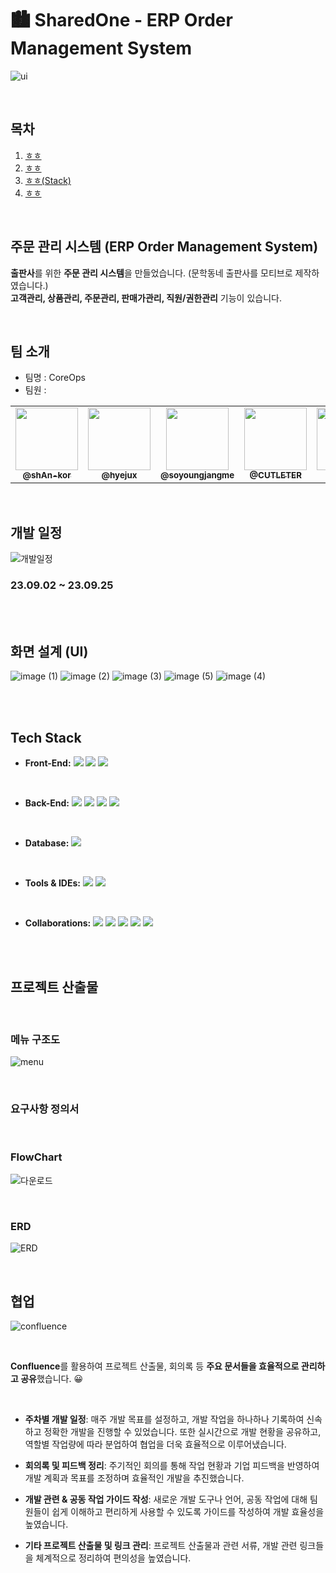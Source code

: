 
#  🏙 SharedOne - ERP Order Management System 
![ui](https://github.com/user-attachments/assets/daddd8f1-5f5c-45f7-a66e-52ff1d9d7236)


<br>

## 목차

1. [ㅎㅎ](#--주문-관리-시스템-erp-order-management-system)
2. [ㅎㅎ](#-ui)   
3. [ㅎㅎ(Stack)](#-stack)   
4. [ㅎㅎ](#-메뉴-구조도)   



<br>

## 주문 관리 시스템 (ERP Order Management System)

**출판사**를 위한 **주문 관리 시스템**을 만들었습니다. (문학동네 출판사를 모티브로 제작하였습니다.)
<br>
**고객관리, 상품관리, 주문관리, 판매가관리, 직원/권한관리** 기능이 있습니다.

</br>



## 팀 소개
- 팀명 : CoreOps
- 팀원 :
<table>
  <tbody>
      <td align="center"><a href="https://github.com/shAn-kor"><img src="https://github.com/shAn-kor" width="100px;" alt=""/><br /><sub><b> @shAn-kor  </b></sub></a><br /></td>
      <td align="center"><a href="https://github.com/hyejux"><img src="https://github.com/hyejux" width="100px;" alt=""/><br /><sub><b> @hyejux </b></sub></a><br /></td>
      <td align="center"><a href="https://github.com/soyoungjangme"><img src="https://github.com/soyoungjangme" width="100px;" alt=""/><br /><sub><b> @soyoungjangme </b></sub></a><br /></td>
      <td align="center"><a href="https://github.com/CUTLETER"><img src="https://github.com/CUTLETER" width="100px;" alt=""/><br /><sub><b>@CUTLETER   </b></sub></a><br /></td>
      <td align="center"><a href="https://github.com/wjin01"><img src="https://github.com/wjin01" width="100px;" alt=""/><br /><sub><b> @wjin01  </b></sub></a><br /></td>
      <td align="center"><a href="https://github.com/ddd654"><img src="https://github.com/ddd654" width="100px;" alt=""/><br /><sub><b> @ddd654  </b></sub></a><br /></td>
  </tbody>
</table>



<br>

## 개발 일정 
![개발일정](https://github.com/user-attachments/assets/2d57efae-403f-4bd8-ab96-b1266e1d5ed3)
### 23.09.02 ~ 23.09.25 


<br>



</br>




## 화면 설계 (UI)

![image (1)](https://github.com/user-attachments/assets/443f151b-5183-479c-9ce0-2d3e82c6decc) 
![image (2)](https://github.com/user-attachments/assets/a34429d9-eb87-477d-934e-d01d072450b3)
![image (3)](https://github.com/user-attachments/assets/9442be25-b55b-4895-b689-5ea0c7c9ffc6)
![image (5)](https://github.com/user-attachments/assets/869bded6-84ab-4c5d-b33d-ffac404f9b04)
![image (4)](https://github.com/user-attachments/assets/16e23c52-b0a3-471b-acc4-7da0111d6527)

<br>
<br>


##  Tech Stack

- **Front-End:** 
<img src="https://img.shields.io/badge/CSS3-1572B6?style=for-the-badge&logo=css3&logoColor=white"> <img src="https://img.shields.io/badge/HTML5-E34F26?style=for-the-badge&logo=html5&logoColor=white"> <img src="https://img.shields.io/badge/React-20232A?style=for-the-badge&logo=react&logoColor=61DAFB">
<br>   

- **Back-End:** <img src="https://img.shields.io/badge/Java-ED8B00?style=for-the-badge&logo=openjdk&logoColor=white"> <img src="https://img.shields.io/badge/Spring-6DB33F?style=for-the-badge&logo=spring&logoColor=white"> <img src="https://img.shields.io/badge/Spring_Security-6DB33F?style=for-the-badge&logo=Spring-Security&logoColor=white"> <img src="https://img.shields.io/badge/Amazon_AWS-232F3E?style=for-the-badge&logo=amazon-aws&logoColor=white">
<br>   

- **Database:** <img src="https://img.shields.io/badge/PostgreSQL-316192?style=for-the-badge&logo=postgresql&logoColor=white">

<br>   

- **Tools & IDEs:** 
<img src="https://img.shields.io/badge/IntelliJ_IDEA-000000.svg?style=for-the-badge&logo=intellij-idea&logoColor=white"> <img src="https://img.shields.io/badge/Visual_Studio_Code-0078D4?style=for-the-badge&logo=visual%20studio%20code&logoColor=white">

<br>   

- **Collaborations:** 
<img src="https://img.shields.io/badge/GIT-E44C30?style=for-the-badge&logo=git&logoColor=white
"> <img src="https://img.shields.io/badge/GitHub-100000?style=for-the-badge&logo=github&logoColor=white"> <img src="https://img.shields.io/badge/Figma-F24E1E?style=for-the-badge&logo=figma&logoColor=white"> <img src="https://img.shields.io/badge/Jira-0052CC?style=for-the-badge&logo=Jira&logoColor=white"> <img src="https://img.shields.io/badge/confluence-%23172BF4.svg?style=for-the-badge&logo=confluence&logoColor=white">



</br>
<br>

##  프로젝트 산출물
<br>

###  메뉴 구조도

![menu](https://github.com/user-attachments/assets/7273bd12-fd7b-480d-bd19-d62e4b3437fd)

</br>

###  요구사항 정의서

</br>


###  FlowChart
![다운로드](https://github.com/user-attachments/assets/9d83eba7-9f56-4ae6-af8c-383d0fb8729a)

</br>

###  ERD
![ERD](https://github.com/user-attachments/assets/17e08c19-54dd-4869-b526-2370f26bde56)

</br>

##  협업 

![confluence](https://github.com/user-attachments/assets/6ada4aa5-f78a-4d7f-a8c9-96375798c5ea)

</br>

**Confluence**를 활용하여 프로젝트 산출물, 회의록 등 **주요 문서들을 효율적으로 관리하고 공유**했습니다. 😀

</br>

- **주차별 개발 일정**: 매주 개발 목표를 설정하고, 개발 작업을 하나하나 기록하여 신속하고 정확한 개발을 진행할 수 있었습니다. 또한 실시간으로 개발 현황을 공유하고, 역할별 작업량에 따라 분업하여 협업을 더욱 효율적으로 이루어냈습니다.

- **회의록 및 피드백 정리**: 주기적인 회의를 통해 작업 현황과 기업 피드백을 반영하여 개발 계획과 목표를 조정하며 효율적인 개발을 추진했습니다.

- **개발 관련 & 공동 작업 가이드 작성**: 새로운 개발 도구나 언어, 공동 작업에 대해 팀원들이 쉽게 이해하고 편리하게 사용할 수 있도록 가이드를 작성하여 개발 효율성을 높였습니다.

- **기타 프로젝트 산출물 및 링크 관리**: 프로젝트 산출물과 관련 서류, 개발 관련 링크들을 체계적으로 정리하여 편의성을 높였습니다.

